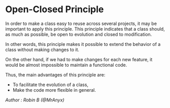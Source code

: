 # Open-Closed Principle

In order to make a class easy to reuse across several projects, it may be important to apply this principle. This
principle indicates that a class should, as much as possible, be open to evolution and closed to modification.

In other words, this principle makes it possible to extend the behavior of a class without making changes to it.

On the other hand, if we had to make changes for each new feature, it would be almost impossible to maintain a
functional code.

Thus, the main advantages of this principle are:

- To facilitate the evolution of a class,
- Make the code more flexible in general.

*Author : Robin B (@MrAnyx)*